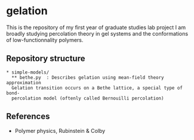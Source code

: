 # gelation

This is the repository of my first year of graduate studies lab project I am broadly studying percolation theory in gel systems and the conformations of low-functionnality polymers.

## Repository structure 

```
* simple-models/
  ** bethe.py  : Describes gelation using mean-field theory approximation
  Gelation transition occurs on a Bethe lattice, a special type of bond-
  percolation model (oftenly called Bernouilli percolation)
```

## References

- Polymer physics, Rubinstein & Colby 
